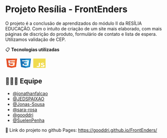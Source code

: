 # Projeto Resília - FrontEnders
O projeto é a conclusão de aprendizados do módulo II da RESÍLIA EDUCAÇÃO. 
Com o intuito de criação de um site mais elaborado, com mais páginas de discrição do produto, formulário de contato e lista de espera. Utilizamos validação de CEP.


📋 **Tecnologias utilizadas**

<img align="center" alt="HTML" height="30" width="40" src="https://raw.githubusercontent.com/devicons/devicon/master/icons/html5/html5-original.svg">
<img align="center" alt="Css" height="30" width="40" src="https://raw.githubusercontent.com/devicons/devicon/master/icons/css3/css3-original.svg">
<img align="center" alt="Js" height="30"  width="40" src="https://raw.githubusercontent.com/devicons/devicon/master/icons/javascript/javascript-plain.svg">



  ## :people_holding_hands: Equipe
- <a href="https://github.com/jonathanfalcao">@jonathanfalcao</a>
- <a href="https://github.com/JEDSPAIXAO">@JEDSPAIXAO</a>
- <a href="https://github.com/Jonas-Sousa">@Jonas-Sousa</a>
- <a href="https://github.com/sara-rosa">@sara-rosa</a>
- <a href="https://github.com/gooddri">@gooddri</a>
- <a href="https://github.com/SuelenPenha">@SuelenPenha</a>
 
📌 Link do projeto no github Pages: https://gooddri.github.io/FrontEnders/
